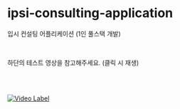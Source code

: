 # ipsi-consulting-application
입시 컨설팅 어플리케이션 (1인 풀스택 개발)

</br>

하단의 테스트 영상을 참고해주세요. (클릭 시 재생)

</br>
</br>

[![Video Label](http://img.youtube.com/vi/xJYDoNfbb1g/0.jpg)](https://youtu.be/xJYDoNfbb1g)

</br>
</br>
